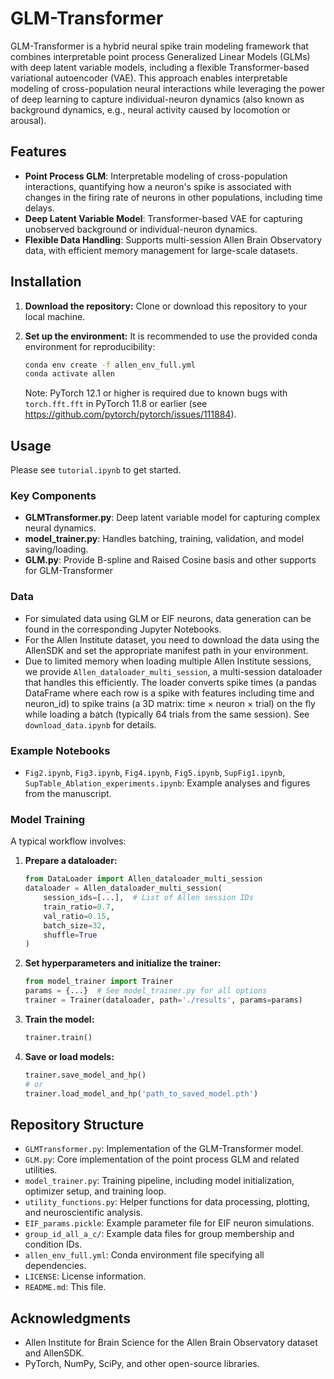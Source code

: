 # GLM-Transformer

GLM-Transformer is a hybrid neural spike train modeling framework that combines interpretable point process Generalized Linear Models (GLMs) with deep latent variable models, including a flexible Transformer-based variational autoencoder (VAE). This approach enables interpretable modeling of cross-population neural interactions while leveraging the power of deep learning to capture individual-neuron dynamics (also known as background dynamics, e.g., neural activity caused by locomotion or arousal).

## Features

- **Point Process GLM**: Interpretable modeling of cross-population interactions, quantifying how a neuron's spike is associated with changes in the firing rate of neurons in other populations, including time delays.
- **Deep Latent Variable Model**: Transformer-based VAE for capturing unobserved background or individual-neuron dynamics.
- **Flexible Data Handling**: Supports multi-session Allen Brain Observatory data, with efficient memory management for large-scale datasets.

## Installation

1. **Download the repository:**
   Clone or download this repository to your local machine.

2. **Set up the environment:**
   It is recommended to use the provided conda environment for reproducibility:
   ```bash
   conda env create -f allen_env_full.yml
   conda activate allen
   ```
   Note: PyTorch 12.1 or higher is required due to known bugs with `torch.fft.fft` in PyTorch 11.8 or earlier (see https://github.com/pytorch/pytorch/issues/111884).

## Usage

Please see `tutorial.ipynb` to get started.

### Key Components

- **GLMTransformer.py**: Deep latent variable model for capturing complex neural dynamics.
- **model_trainer.py**: Handles batching, training, validation, and model saving/loading.
- **GLM.py**: Provide B-spline and Raised Cosine basis and other supports for GLM-Transformer

### Data

- For simulated data using GLM or EIF neurons, data generation can be found in the corresponding Jupyter Notebooks.
- For the Allen Institute dataset, you need to download the data using the AllenSDK and set the appropriate manifest path in your environment.
- Due to limited memory when loading multiple Allen Institute sessions, we provide `Allen_dataloader_multi_session`, a multi-session dataloader that handles this efficiently. The loader converts spike times (a pandas DataFrame where each row is a spike with features including time and neuron_id) to spike trains (a 3D matrix: time × neuron × trial) on the fly while loading a batch (typically 64 trials from the same session). See `download_data.ipynb` for details.

### Example Notebooks

- `Fig2.ipynb`, `Fig3.ipynb`, `Fig4.ipynb`, `Fig5.ipynb`, `SupFig1.ipynb`, `SupTable_Ablation_experiments.ipynb`: Example analyses and figures from the manuscript.

### Model Training

A typical workflow involves:

1. **Prepare a dataloader:**
   ```python
   from DataLoader import Allen_dataloader_multi_session
   dataloader = Allen_dataloader_multi_session(
       session_ids=[...],  # List of Allen session IDs
       train_ratio=0.7,
       val_ratio=0.15,
       batch_size=32,
       shuffle=True
   )
   ```

2. **Set hyperparameters and initialize the trainer:**
   ```python
   from model_trainer import Trainer
   params = {...}  # See model_trainer.py for all options
   trainer = Trainer(dataloader, path='./results', params=params)
   ```

3. **Train the model:**
   ```python
   trainer.train()
   ```

4. **Save or load models:**
   ```python
   trainer.save_model_and_hp()
   # or
   trainer.load_model_and_hp('path_to_saved_model.pth')
   ```

## Repository Structure

- `GLMTransformer.py`: Implementation of the GLM-Transformer model.
- `GLM.py`: Core implementation of the point process GLM and related utilities.
- `model_trainer.py`: Training pipeline, including model initialization, optimizer setup, and training loop.
- `utility_functions.py`: Helper functions for data processing, plotting, and neuroscientific analysis.
- `EIF_params.pickle`: Example parameter file for EIF neuron simulations.
- `group_id_all_a_c/`: Example data files for group membership and condition IDs.
- `allen_env_full.yml`: Conda environment file specifying all dependencies.
- `LICENSE`: License information.
- `README.md`: This file.

<!-- ## Citing

If you use this codebase in your research, please cite the associated publication (add citation here if available). -->

<!-- ## License

This project is licensed under the terms of the MIT license. See the [LICENSE](LICENSE) file for details. -->

## Acknowledgments

- Allen Institute for Brain Science for the Allen Brain Observatory dataset and AllenSDK.
- PyTorch, NumPy, SciPy, and other open-source libraries.

